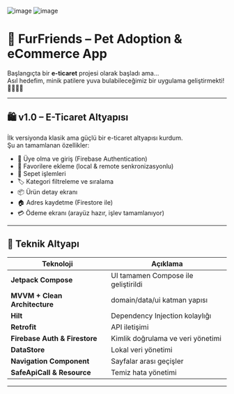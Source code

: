 ![image](https://github.com/user-attachments/assets/c715b767-2d10-440f-ab29-f3962f1224a6)
![image](https://github.com/user-attachments/assets/fa234822-16cd-4d67-b2f1-950f7ba4df1b)

# 🐾 FurFriends – Pet Adoption & eCommerce App

Başlangıçta bir **e-ticaret** projesi olarak başladı ama…  
Asıl hedefim, minik patilere yuva bulabileceğimiz bir uygulama geliştirmekti! 🐶🐱💃🏻

---

## 🛍️ v1.0 – E-Ticaret Altyapısı

İlk versiyonda klasik ama güçlü bir e-ticaret altyapısı kurdum.  
Şu an tamamlanan özellikler:

- 🔐 Üye olma ve giriş (Firebase Authentication)
- 🧡 Favorilere ekleme (local & remote senkronizasyonlu)
- 🛒 Sepet işlemleri 
- 🏷️ Kategori filtreleme ve sıralama
- 📦 Ürün detay ekranı
- 🏠 Adres kaydetme (Firestore ile)
- 💳 Ödeme ekranı (arayüz hazır, işlev tamamlanıyor)

---

## 🧠 Teknik Altyapı

| Teknoloji | Açıklama |
|----------|----------|
| **Jetpack Compose** | UI tamamen Compose ile geliştirildi |
| **MVVM + Clean Architecture** | domain/data/ui katman yapısı |
| **Hilt** | Dependency Injection kolaylığı |
| **Retrofit** | API iletişimi |
| **Firebase Auth & Firestore** | Kimlik doğrulama ve veri yönetimi |
| **DataStore** | Lokal veri yönetimi |
| **Navigation Component** | Sayfalar arası geçişler |
| **SafeApiCall & Resource** | Temiz hata yönetimi

---













